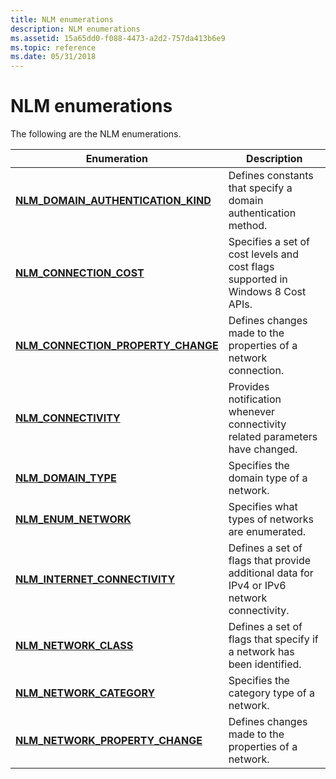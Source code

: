 ```yaml
---
title: NLM enumerations
description: NLM enumerations
ms.assetid: 15a65dd0-f088-4473-a2d2-757da413b6e9
ms.topic: reference
ms.date: 05/31/2018
---
```


# NLM enumerations

The following are the NLM enumerations.

| Enumeration | Description |
|-|-|
| [**NLM_DOMAIN_AUTHENTICATION_KIND**](/windows/win32/api/netlistmgr/ne-netlistmgr-nlm_domain_authentication_kind) | Defines constants that specify a domain authentication method. |
| [**NLM_CONNECTION_COST**](/windows/win32/api/netlistmgr/ne-netlistmgr-nlm_connection_cost) | Specifies a set of cost levels and cost flags supported in Windows 8 Cost APIs. |
| [**NLM_CONNECTION_PROPERTY_CHANGE**](/windows/win32/api/netlistmgr/ne-netlistmgr-nlm_connection_property_change) | Defines changes made to the properties of a network connection. |
| [**NLM_CONNECTIVITY**](/windows/win32/api/netlistmgr/ne-netlistmgr-nlm_connectivity) | Provides notification whenever connectivity related parameters have changed. |
| [**NLM_DOMAIN_TYPE**](/windows/win32/api/netlistmgr/ne-netlistmgr-nlm_domain_type) | Specifies the domain type of a network. |
| [**NLM_ENUM_NETWORK**](/windows/win32/api/netlistmgr/ne-netlistmgr-nlm_enum_network) | Specifies what types of networks are enumerated. |
| [**NLM_INTERNET_CONNECTIVITY**](/windows/win32/api/netlistmgr/ne-netlistmgr-nlm_internet_connectivity) | Defines a set of flags that provide additional data for IPv4 or IPv6 network connectivity. |
| [**NLM_NETWORK_CLASS**](/windows/win32/api/netlistmgr/ne-netlistmgr-nlm_network_class) | Defines a set of flags that specify if a network has been identified. |
| [**NLM_NETWORK_CATEGORY**](/windows/win32/api/netlistmgr/ne-netlistmgr-nlm_network_category) | Specifies the category type of a network. |
| [**NLM_NETWORK_PROPERTY_CHANGE**](/windows/win32/api/netlistmgr/ne-netlistmgr-nlm_network_property_change) | Defines changes made to the properties of a network. |
